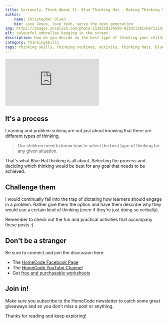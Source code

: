 ```yaml
---
title: Seriously, Think About It. Blue Thinking Hat - Making Thinking Visible Series
author:
    name: Christopher Olsen
    bio: Love Jesus, love tech, serve the next generation
img: https://images.unsplash.com/photo-1530210124550-912dc1381cb8?ixid=MXwxMjA3fDB8MHxwaG90by1wYWdlfHx8fGVufDB8fHw%3D&ixlib=rb-1.2.1&auto=format&fit=crop&w=500
alt: colourful umbrellas hanging in the street.
description: How do you decide on the best type of thinking your children need? What if we could teach them to figure that out? Enter the Blue Thinking Hat!
category: thinkingSkills
tags: thinking skills, thinking routines, activity, thinking hats, blue thinking hat
---
```

<iframe src="https://www.youtube.com/embed/HHOI9-HwWBE" frameborder="0" allow="accelerometer; autoplay; clipboard-write; encrypted-media; gyroscope; picture-in-picture" allowfullscreen></iframe>

## It's a process
Learning and problem solving are not just about knowing that there are different types of thinking.

> Our children need to know how to select the best type of thinking for any given situation.

That's what Blue Hat thinking is all about. Selecting the process and deciding which thinking would be best for any goal that needs to be achieved.

## Challenge them
I would continually fall into the trap of dictating how learners should engage in a problem. Rather give them the option and have them describe why they would use a certain kind of thinking (even if they're just doing so verbally).

Remember to check out the fun and practical activities that accompany these posts :)

## Don't be a stranger
Be sure to connect and join the discussion here:

+ The [HomeCode Facebook Page](https://facebook.com/homecodegeorge)
+ The [HomeCode YouTube Channel](https://www.youtube.com/channel/UCUtv80PwqNDHfvSMPcAXR_g)
+ Get [free and purchasable worksheets](https://teachingresources.co.za/vendors/mr-os-homecode-store/)

## Join in!

Make sure you subscribe to the HomeCode newsletter to catch some great giveaways and so you don't miss a post or anything.

Thanks for reading and keep exploring!